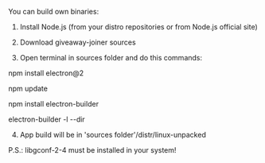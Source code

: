 You can build own binaries:


1. Install Node.js (from your distro repositories or from Node.js official site)


2. Download giveaway-joiner sources


3. Open terminal in sources folder and do this commands:

npm install electron@2

npm update

npm install electron-builder

electron-builder -l --dir


4. App build will be in 'sources folder'/distr/linux-unpacked


P.S.: libgconf-2-4 must be installed in your system!
